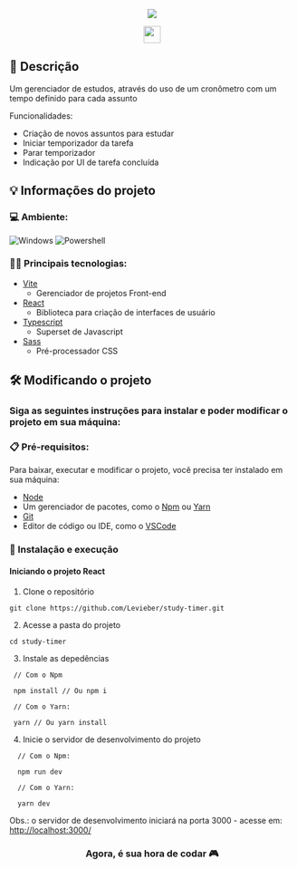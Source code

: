 <p align="center">
  <img src="https://user-images.githubusercontent.com/104157600/203440549-ecdfcd85-dce5-454a-9e9d-bc7c7382b3de.png"/>
</p>
<p align="center">
  <img height="30" src="https://img.shields.io/badge/Made%20for-VSCode-1f425f.svg"/>
</p>

## 💭 Descrição

<p>Um gerenciador de estudos, através do uso de um cronômetro com um tempo definido para cada assunto</p>
<p>Funcionalidades: </p>

- Criação de novos assuntos para estudar
- Iniciar temporizador da tarefa
- Parar temporizador
- Indicação por UI de tarefa concluída

## 💡 Informações do projeto

### 💻 Ambiente: 
![Windows](https://img.shields.io/badge/Windows-0078D6?style=for-the-badge&logo=windows&logoColor=white)
![Powershell](https://img.shields.io/badge/Powershell-2CA5E0?style=for-the-badge&logo=powershell&logoColor=white)

### 👨‍💻 Principais tecnologias:

- [Vite](https://vitejs.dev/)
  - Gerenciador de projetos Front-end
- [React](https://reactjs.org/) 
  - Biblioteca para criação de interfaces de usuário
- [Typescript](https://www.typescriptlang.org/)
  - Superset de Javascript
- [Sass](https://sass-lang.com/)
  - Pré-processador CSS

## 🛠️ Modificando o projeto

### Siga as seguintes instruções para instalar e poder modificar o projeto em sua máquina:

### 📋 Pré-requisitos:

Para baixar, executar e modificar o projeto, você precisa ter instalado em sua máquina: 
* [Node](https://nodejs.org/en/)
* Um gerenciador de pacotes, como o [Npm](https://nodejs.org/en/) ou [Yarn](https://classic.yarnpkg.com/lang/en/docs/install/)
* [Git](https://git-scm.com/downloads)
* Editor de código ou IDE, como o [VSCode](https://code.visualstudio.com/Download)

### 🔧 Instalação e execução


#### Iniciando o projeto React

1. Clone o repositório
```
git clone https://github.com/Levieber/study-timer.git
```
2. Acesse a pasta do projeto
```
cd study-timer
```
3. Instale as depedências
```
 // Com o Npm

 npm install // Ou npm i
 
 // Com o Yarn:
 
 yarn // Ou yarn install
```
4. Inicie o servidor de desenvolvimento do projeto
```
  // Com o Npm:
  
  npm run dev
  
  // Com o Yarn:
  
  yarn dev
```

Obs.: o servidor de desenvolvimento iniciará na porta 3000 - acesse em: <http://localhost:3000/>

<h3 align="center">Agora, é sua hora de codar 🎮</h3>
